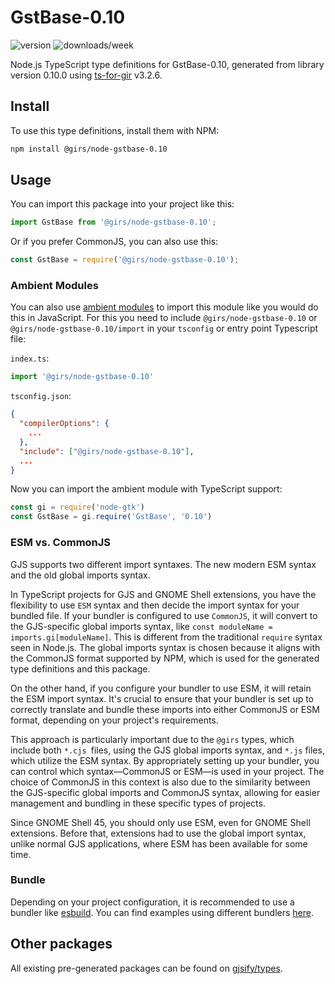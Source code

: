 
# GstBase-0.10

![version](https://img.shields.io/npm/v/@girs/node-gstbase-0.10)
![downloads/week](https://img.shields.io/npm/dw/@girs/node-gstbase-0.10)


Node.js TypeScript type definitions for GstBase-0.10, generated from library version 0.10.0 using [ts-for-gir](https://github.com/gjsify/ts-for-gir) v3.2.6.


## Install

To use this type definitions, install them with NPM:
```bash
npm install @girs/node-gstbase-0.10
```

## Usage

You can import this package into your project like this:
```ts
import GstBase from '@girs/node-gstbase-0.10';
```

Or if you prefer CommonJS, you can also use this:
```ts
const GstBase = require('@girs/node-gstbase-0.10');
```

### Ambient Modules

You can also use [ambient modules](https://github.com/gjsify/ts-for-gir/tree/main/packages/cli#ambient-modules) to import this module like you would do this in JavaScript.
For this you need to include `@girs/node-gstbase-0.10` or `@girs/node-gstbase-0.10/import` in your `tsconfig` or entry point Typescript file:

`index.ts`:
```ts
import '@girs/node-gstbase-0.10'
```

`tsconfig.json`:
```json
{
  "compilerOptions": {
    ...
  },
  "include": ["@girs/node-gstbase-0.10"],
  ...
}
```

Now you can import the ambient module with TypeScript support: 

```ts
const gi = require('node-gtk')
const GstBase = gi.require('GstBase', '0.10')
```



### ESM vs. CommonJS

GJS supports two different import syntaxes. The new modern ESM syntax and the old global imports syntax.

In TypeScript projects for GJS and GNOME Shell extensions, you have the flexibility to use `ESM` syntax and then decide the import syntax for your bundled file. If your bundler is configured to use `CommonJS`, it will convert to the GJS-specific global imports syntax, like `const moduleName = imports.gi[moduleName]`. This is different from the traditional `require` syntax seen in Node.js. The global imports syntax is chosen because it aligns with the CommonJS format supported by NPM, which is used for the generated type definitions and this package.

On the other hand, if you configure your bundler to use ESM, it will retain the ESM import syntax. It's crucial to ensure that your bundler is set up to correctly translate and bundle these imports into either CommonJS or ESM format, depending on your project's requirements.

This approach is particularly important due to the `@girs` types, which include both `*.cjs `files, using the GJS global imports syntax, and `*.js` files, which utilize the ESM syntax. By appropriately setting up your bundler, you can control which syntax—CommonJS or ESM—is used in your project. The choice of CommonJS in this context is also due to the similarity between the GJS-specific global imports and CommonJS syntax, allowing for easier management and bundling in these specific types of projects.

Since GNOME Shell 45, you should only use ESM, even for GNOME Shell extensions. Before that, extensions had to use the global import syntax, unlike normal GJS applications, where ESM has been available for some time.

### Bundle

Depending on your project configuration, it is recommended to use a bundler like [esbuild](https://esbuild.github.io/). You can find examples using different bundlers [here](https://github.com/gjsify/ts-for-gir/tree/main/examples).

## Other packages

All existing pre-generated packages can be found on [gjsify/types](https://github.com/gjsify/types).

